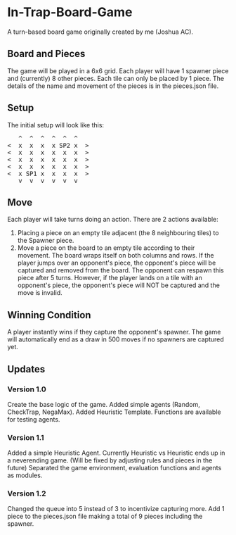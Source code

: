 # In-Trap-Board-Game
A turn-based board game originally created by me (Joshua AC).

## Board and Pieces
The game will be played in a 6x6 grid. 
Each player will have 1 spawner piece and (currently) 8 other pieces.
Each tile can only be placed by 1 piece.
The details of the name and movement of the pieces is in the pieces.json file.

## Setup
The initial setup will look like this:
<pre>
   ^  ^  ^  ^  ^  ^
<  x  x  x  x SP2 x  >
<  x  x  x  x  x  x  >
<  x  x  x  x  x  x  >
<  x  x  x  x  x  x  >
<  x SP1 x  x  x  x  >
   v  v  v  v  v  v
</pre>

## Move
Each player will take turns doing an action.
There are 2 actions available:
1. Placing a piece on an empty tile adjacent (the 8 neighbouring tiles) to the Spawner piece.
2. Move a piece on the board to an empty tile according to their movement. The board wraps itself on both columns and rows.
If the player jumps over an opponent's piece, the opponent's piece will be captured and removed from the board.
The opponent can respawn this piece after 5 turns.
However, if the player lands on a tile with an opponent's piece, the opponent's piece will NOT be captured and the move is invalid.

## Winning Condition
A player instantly wins if they capture the opponent's spawner. 
The game will automatically end as a draw in 500 moves if no spawners are captured yet.

## Updates
### Version 1.0
Create the base logic of the game. 
Added simple agents (Random, CheckTrap, NegaMax). 
Added Heuristic Template.
Functions are available for testing agents.

### Version 1.1
Added a simple Heuristic Agent.
Currently Heuristic vs Heuristic ends up in a neverending game. 
(Will be fixed by adjusting rules and pieces in the future)
Separated the game environment, evaluation functions and agents as modules.

### Version 1.2
Changed the queue into 5 instead of 3 to incentivize capturing more.
Add 1 piece to the pieces.json file making a total of 9 pieces including the spawner.
